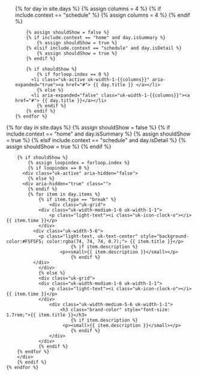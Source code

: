 <div class="uk-width-1-1">
  <ul class="uk-tab uk-tab-center uk-tab-grid uk-margin-large-bottom" data-uk-tab data-uk-switcher="{connect:'#Schedule'}">
		{% for day in site.days %}
  		{% assign columns = 4 %}
  		{% if include.context == "schedule" %}
  	    {% assign columns = 4 %}
  		{% endif %}
			
  		{% assign shouldShow = false %}
  		{% if include.context == "home" and day.isSummary %}
  			{% assign shouldShow = true %}
  		{% elsif include.context == "schedule" and day.isDetail %}
  			{% assign shouldShow = true %}
  		{% endif %}
			
  		{% if shouldShow %}
  			{% if forloop.index == 0 %}
          <li class="uk-active uk-width-1-{{columns}}" aria-expanded="true"><a href="#"> {{ day.title }} </a></li>
  			{% else %}
          <li aria-expanded="false" class="uk-width-1-{{columns}}"><a href="#"> {{ day.title }}</a></li>
  			{% endif %}
  		{% endif %}
  	{% endfor %}
  </ul>
		  
   <div id="Schedule" class="uk-switcher">
  	{% for day in site.days %}	
  		{% assign shouldShow = false %}
  		{% if include.context == "home" and day.isSummary %}
  			{% assign shouldShow = true %}
  		{% elsif include.context == "schedule" and day.isDetail %}
  			{% assign shouldShow = true %}
  		{% endif %}
			
  		{% if shouldShow %}
  			{% assign loopindex = forloop.index %}
  			{% if loopindex == 0 %}
          <div class="uk-active" aria-hidden="false">
  			{% else %}
          <div aria-hidden="true" class="">
  			{% endif %}
    		{% for item in day.items %}
  				{% if item.type == "break" %}
  					<div class="uk-grid">
      		  	<div class="uk-width-medium-1-6 uk-width-1-1">
          			<p class="light-text"><i class="uk-icon-clock-o"></i> {{ item.time }}</p>
       		   	</div>
  	          <div class="uk-width-5-6">
                <p class="light-text, uk-text-center" style="background-color:#F5F5F5; color:rgba(74, 74, 74, 0.7);"> {{ item.title }}</p>
  							{% if item.description %}
      				    <p><small>{{ item.description }}</small></p>
  							{% endif %}
  	          </div>
  			    </div>
  				{% else %}
         	 	<div class="uk-grid">
      		  	<div class="uk-width-medium-1-6 uk-width-1-1">
          			<p class="light-text"><i class="uk-icon-clock-o"></i> {{ item.time }}</p>
       		   	</div>
        		 	<div class="uk-width-medium-5-6 uk-width-1-1">
        				<h3 class="brand-color" style="font-size: 1.7rem;">{{ item.title }}</h3>
  							{% if item.description %}
      				     <p><small>{{ item.description }}</small></p>
  							{% endif %}
        			</div>
        		</div>
  				{% endif %}
  	    {% endfor %}
        </div>
  		{% endif %}
  	{% endfor %}
  </div>					  
</div>